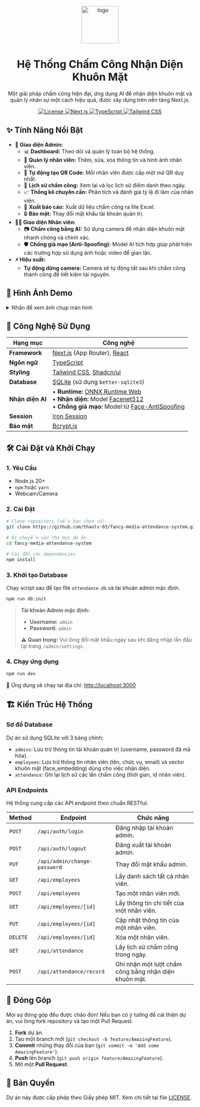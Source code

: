 <div align="center">
  <img src="./public/logo.svg" alt="logo" width="100"/>
  <h1>Hệ Thống Chấm Công Nhận Diện Khuôn Mặt</h1>
  <p>
    Một giải pháp chấm công hiện đại, ứng dụng AI để nhận diện khuôn mặt và quản lý nhân sự một cách hiệu quả, được xây dựng trên nền tảng Next.js.
  </p>
  
  <p>
    <a href="https://github.com/thaolv-03/fancy-media-attendance-system/blob/main/LICENSE">
      <img alt="License" src="https://img.shields.io/badge/license-MIT-blue.svg"/>
    </a>
    <a href="#">
      <img alt="Next.js" src="https://img.shields.io/badge/Next.js-14-black?logo=next.js"/>
    </a>
     <a href="#">
      <img alt="TypeScript" src="https://img.shields.io/badge/TypeScript-5-blue?logo=typescript"/>
    </a>
    <a href="#">
      <img alt="Tailwind CSS" src="https://img.shields.io/badge/Tailwind_CSS-3-green?logo=tailwind-css"/>
    </a>
  </p>
</div>

## ✨ Tính Năng Nổi Bật

- **👤 Giao diện Admin:**
  - 📊 **Dashboard:** Theo dõi và quản lý toàn bộ hệ thống.
  - 👥 **Quản lý nhân viên:** Thêm, sửa, xóa thông tin và hình ảnh nhân viên.
  - 🤖 **Tự động tạo QR Code:** Mỗi nhân viên được cấp một mã QR duy nhất.
  - 📅 **Lịch sử chấm công:** Xem lại và lọc lịch sử điểm danh theo ngày.
  - 📈 **Thống kê chuyên cần:** Phân tích và đánh giá tỷ lệ đi làm của nhân viên.
  - 📄 **Xuất báo cáo:** Xuất dữ liệu chấm công ra file Excel.
  - 🔒 **Bảo mật:** Thay đổi mật khẩu tài khoản quản trị.
- **👨‍💼 Giao diện Nhân viên:**
  - 📷 **Chấm công bằng AI:** Sử dụng camera để nhận diện khuôn mặt nhanh chóng và chính xác.
  - 🛡️ **Chống giả mạo (Anti-Spoofing):** Model AI tích hợp giúp phát hiện các trường hợp sử dụng ảnh hoặc video để gian lận.
- **⚡ Hiệu suất:**
  - **Tự động dừng camera:** Camera sẽ tự động tắt sau khi chấm công thành công để tiết kiệm tài nguyên.

## 📸 Hình Ảnh Demo

<details>
<summary>Nhấn để xem ảnh chụp màn hình</summary>
<br/>
<p align="center">
  <em>(Thêm ảnh chụp màn hình trang Admin Dashboard ở đây)</em>
  <br/>
  <strong>Trang quản trị của Admin</strong>
</p>
<p align="center">
  <em>(Thêm ảnh chụp màn hình trang Chấm công của nhân viên ở đây)</em>
  <br/>
  <strong>Giao diện chấm công của nhân viên</strong>
</p>
</details>

## 🚀 Công Nghệ Sử Dụng

| Hạng mục        | Công nghệ                                                                                               |
| --------------- | ------------------------------------------------------------------------------------------------------- |
| **Framework**   | [Next.js](https://nextjs.org/) (App Router), [React](https://reactjs.org/)                              |
| **Ngôn ngữ**    | [TypeScript](https://www.typescriptlang.org/)                                                           |
| **Styling**     | [Tailwind CSS](https://tailwindcss.com/), [Shadcn/ui](https://ui.shadcn.com/)                            |
| **Database**    | [SQLite](https://www.sqlite.org/index.html) (sử dụng `better-sqlite3`)                                  |
| **Nhận diện AI**  |• **Runtime:** [ONNX Runtime Web](https://onnxruntime.ai/docs/api/js/)<br/>• **Nhận diện:** Model [Facenet512](https://github.com/serengil/deepface)<br/>• **Chống giả mạo:** Model từ [Face-AntiSpoofing](https://github.com/hairymax/Face-AntiSpoofing) |
| **Session**     | [Iron Session](https://github.com/vvo/iron-session)                                                     |
| **Bảo mật**     | [Bcrypt.js](https://www.npmjs.com/package/bcryptjs)                                                      |

## 🛠️ Cài Đặt và Khởi Chạy

### 1. Yêu Cầu

- Node.js 20+
- `npm` hoặc `yarn`
- Webcam/Camera

### 2. Cài Đặt

```bash
# Clone repository (nếu bạn chưa có)
git clone https://github.com/thaolv-03/fancy-media-attendance-system.git

# Di chuyển vào thư mục dự án
cd fancy-media-attendance-system

# Cài đặt các dependencies
npm install
```

### 3. Khởi tạo Database

Chạy script sau để tạo file `attendance.db` và tài khoản admin mặc định.

```bash
npm run db:init
```

> **Tài khoản Admin mặc định:**
>
> - **Username:** `admin`
> - **Password:** `admin`
>
> ⚠️ **Quan trọng:** Vui lòng đổi mật khẩu ngay sau khi đăng nhập lần đầu tại trang `/admin/settings`.

### 4. Chạy ứng dụng

```bash
npm run dev
```

🎉 Ứng dụng sẽ chạy tại địa chỉ: [http://localhost:3000](http://localhost:3000)

## 🏗️ Kiến Trúc Hệ Thống

### Sơ đồ Database

Dự án sử dụng SQLite với 3 bảng chính:

-   `admins`: Lưu trữ thông tin tài khoản quản trị (username, password đã mã hóa).
-   `employees`: Lưu trữ thông tin nhân viên (tên, chức vụ, email) và vector khuôn mặt (face_embedding) dùng cho việc nhận diện.
-   `attendance`: Ghi lại lịch sử các lần chấm công (thời gian, id nhân viên).

### API Endpoints

Hệ thống cung cấp các API endpoint theo chuẩn RESTful:

| Method | Endpoint                    | Chức năng                                        |
| ------ | --------------------------- | ------------------------------------------------ |
| `POST` | `/api/auth/login`           | Đăng nhập tài khoản admin.                       |
| `POST` | `/api/auth/logout`          | Đăng xuất tài khoản admin.                       |
| `PUT`  | `/api/admin/change-password`| Thay đổi mật khẩu admin.                          |
| `GET`  | `/api/employees`            | Lấy danh sách tất cả nhân viên.                  |
| `POST` | `/api/employees`            | Tạo một nhân viên mới.                           |
| `GET`  | `/api/employees/[id]`       | Lấy thông tin chi tiết của một nhân viên.        |
| `PUT`  | `/api/employees/[id]`       | Cập nhật thông tin của một nhân viên.            |
| `DELETE`| `/api/employees/[id]`      | Xóa một nhân viên.                               |
| `GET`  | `/api/attendance`           | Lấy lịch sử chấm công trong ngày.                |
| `POST` | `/api/attendance/record`    | Ghi nhận một lượt chấm công bằng nhận diện khuôn mặt. |


## 🤝 Đóng Góp

Mọi sự đóng góp đều được chào đón! Nếu bạn có ý tưởng để cải thiện dự án, vui lòng fork repository và tạo một Pull Request.

1. **Fork** dự án.
2. Tạo một branch mới (`git checkout -b feature/AmazingFeature`).
3. **Commit** những thay đổi của bạn (`git commit -m 'Add some AmazingFeature'`).
4. **Push** lên branch (`git push origin feature/AmazingFeature`).
5. Mở một **Pull Request**.

## 📄 Bản Quyền

Dự án này được cấp phép theo Giấy phép MIT. Xem chi tiết tại file [LICENSE](https://github.com/thaolv-03/fancy-media-attendance-system/blob/main/LICENSE).
